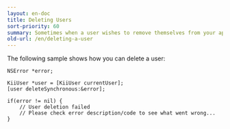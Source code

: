 ```yaml
---
layout: en-doc
title: Deleting Users
sort-priority: 60
summary: Sometimes when a user wishes to remove themselves from your application, you will want to permanently delete his/her user account.
old-url: /en/deleting-a-user
---
```

The following sample shows how you can delete a user:

```objc
NSError *error;

KiiUser *user = [KiiUser currentUser];
[user deleteSynchronous:&error];

if(error != nil) {
    // User deletion failed
    // Please check error description/code to see what went wrong...
}
```
